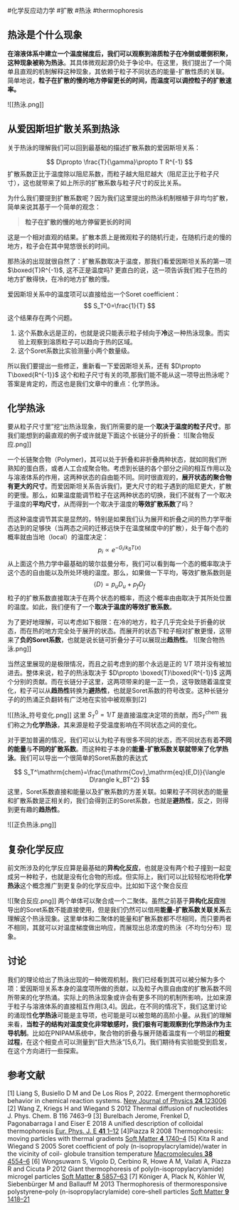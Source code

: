 #化学反应动力学 #扩散 #热泳 #thermophoresis

## 热泳是个什么现象
  
**在溶液体系中建立一个温度梯度后，我们可以观察到溶质粒子在冷侧或暖侧积聚，这种现象被称为热泳**。其具体微观起源仍处于争论中。在这里，我们提出了一个简单且直观的机制解释这种现象，其依赖于粒子不同状态的能量-扩散性质的关联。简单地说，**粒子在扩散的慢的地方停留更长的时间，而温度可以调控粒子的扩散速率。**

![[热泳.png]]

## 从爱因斯坦扩散关系到热泳

关于热泳的理解我们可以回到最基础的描述扩散系数的爱因斯坦关系：

$$
D\propto \frac{T}{\gamma}\propto T R^{-1}
$$
扩散系数正比于温度除以阻尼系数，而粒子越大阻尼越大（阻尼正比于粒子尺寸），这也就带来了如上所示的扩散系数与粒子尺寸的反比关系。

为什么我们要提到扩散系数呢？因为我们这里提出的热泳机制根植于非均匀扩散，简单来说其基于一个简单的观念：

> **粒子在扩散的慢的地方停留更长的时间**

这是一个相对直观的结果。扩散本质上是微观粒子的随机行走，在随机行走的慢的地方，粒子会在其中晃悠很长的时间。

那热泳的出现就很自然了：扩散系数取决于温度，那我们看爱因斯坦关系的第一项 $\boxed{T}R^{-1}$, 这不正是温度吗? 更直白的说，这一项告诉我们粒子在热的地方扩散得快，在冷的地方扩散的慢。

爱因斯坦关系中的温度项可以直接给出一个Soret coefficient：
$$
S_T^0=\frac{1}{T}
$$
这个结果存在两个问题。
1. 这个系数永远是正的，也就是说只能表示粒子倾向于**冷**这一种热泳现象。而实验上观察到溶质粒子可以趋向于热的区域。
2. 这个Soret系数比实验测量小两个数量级。

所以我们要提出一些修正，重新看一下爱因斯坦关系，还有 $D\propto T\boxed{R^{-1}}$ 这个和粒子尺寸有关的项,那我们能不能从这一项导出热泳呢？答案是肯定的，而这也是我们文章中的重点：化学热泳。

## 化学热泳

要从粒子尺寸里”挖“出热泳现象，我们所需要的是一个**取决于温度的粒子尺寸**。那我们能想到的最直观的例子或许就是下面这个长链分子的折叠：
![[聚合物反应.png]]

一个长链聚合物（Polymer)，其可以处于折叠和非折叠两种状态，就如同我们所熟知的蛋白质，或者人工合成聚合物。考虑到长链的各个部分之间的相互作用以及与溶液体系的作用，这两种状态的自由能不同。同时很直观的，**展开状态的聚合物有更大的尺寸**。而爱因斯坦关系告诉我们，更大尺寸的粒子遇到的阻尼更大，扩散的更慢。那么，如果温度能调节粒子在这两种状态的切换，我们不就有了一个取决于温度的**平均尺寸**，从而得到一个取决于温度的**等效扩散系数**了吗？

而这种温度调节其实是显然的，特别是如果我们认为展开和折叠之间的热力学平衡态达到的足够快（当两态之间的迁移远快于在温度梯度中的扩散），处于每个态的概率就由当地（local）的温度决定：
$$
p_i\propto e^{-G_i/k_BT(x)}
$$
从上面这个热力学中最基础的玻尔兹曼分布，我们可以看到每一个态的概率取决于这个态的自由能以及所处环境的温度。那么，如果做一下平均，等效扩散系数则是
$$
\langle D\rangle = p_u D_u +p_fD_f
$$
粒子的扩散系数直接取决于在两个状态的概率，而这个概率由由取决于其所处位置的温度。如此，我们便有了一个**取决于温度的等效扩散系数**。

为了更好地理解，可以考虑如下极限：在冷的地方，粒子几乎完全处于折叠的状态，而在热的地方完全处于展开的状态。而展开的状态下粒子相对扩散更慢，这带来了**负的Soret系数**，也就是说长链可折叠分子可以展现出**趋热性**。
![[聚合物热泳.png]]

当然这里展现的是极限情况，而且之前考虑到的那个永远是正的 $1/T$ 项并没有被加进去。整体来说，粒子的热泳取决于 $D\propto \boxed{T}\boxed{R^{-1}}$ 这两个分别的贡献。而在长链分子这里，这两项带来的是一正一负，这导致随着温度变化，粒子可以从**趋热性**转换为**避热性**，也就是Soret系数的符号改变。这种长链分子的的热涌正负翻转有广泛地在实验中被观察到[2]

![[热泳_符号变化.png]]
这里 $S_T^0=1/T$ 是直接温度决定项的贡献，而$S_T^\mathrm{chem}$ 我们称之为**化学热泳**，其来源是粒子受温度影响在不同状态之间的变化。

对于更加普遍的情况，我们可以认为粒子有很多不同的状态，而不同状态有着**不同的能量**与**不同的扩散系数**。而这种粒子本身的**能量-扩散系数关联就带来了化学热泳**。我们可以导出一个很简单的Soret系数的表达式

$$
S_T^\mathrm{chem}=\frac{\mathrm{Cov}_\mathrm{eq}(E,D)}{\langle D\rangle k_BT^2}
$$
这里，Soret系数直接和能量以及扩散系数的方差关联。如果粒子不同状态的能量和扩散系数是正相关的，我们会得到正的Soret系数，也就是**避热性**，反之，则得到更有趣的**趋热性**。

![[正负热泳.png]]
## 复杂化学反应

前文所涉及的化学反应算是最基础的**异构化反应**，也就是没有两个粒子撞到一起变成另一种粒子，也就是没有化合物的形成。但实际上，我们可以比较轻松地将**化学热泳**这个概念推广到更复杂的化学反应中。比如如下这个聚合反应

![[聚合反应.png]]
两个单体可以聚合成一个二聚体。虽然之前基于**异构化反应**推导出的Soret系数不能直接使用，但是我们仍然可以借用**能量-扩散系数关联关系**去理解这个热泳现象。这里单体和二聚体的能量和扩散系数都不尽相同，而只要两者不相同，其就可以对温度梯度做出响应，而展现出总浓度的热泳（不均匀分布）现象。

## 讨论

我们的理论给出了热泳出现的一种微观机制，我们已经看到其可以被分解为多个项：爱因斯坦关系本身的温度项所做的贡献，以及粒子內禀自由度的扩散系数不同所带来的化学热涌。实际上的热泳现象或许会有更多不同的机制所影响，比如来源于粒子与溶液体系的直接相互作用[3,4]。因此，在不同的情况下，我们这里讨论的涌现性**化学热泳**可能是主导项，也可能是可以被忽略的高阶小量。从我们的理解来看，**当粒子的结构对温度变化非常敏感时，我们极有可能观察到化学热泳作为主导机制**。比如在PNIPAM系统中，聚合物的折叠与展开随着温度有一个明显的**相变过程**，在这个相变点可以测量到“巨大热泳”[5,6,7]。我们期待有实验能受到启发，在这个方向进行一些探索。

## 参考文献

[1] Liang S, Busiello D M and De Los Rios P, 2022. Emergent thermophoretic behavior in chemical reaction systems. [New Journal of Physics **24** 123006](http://doi.org/10.1088/1367-2630/aca556)
[2] Wang Z, Kriegs H and Wiegand S 2012 Thermal diffusion of nucleotides J. Phys. Chem. B 116 7463–9
[3] Burelbach Jerome, Frenkel D, Pagonabarraga I and Eiser E 2018 A unified description of colloidal thermophoresis [Eur. Phys. J. E **41** 1–12](https://doi.org/10.1140/epje/i2018-11610-3)
[4]Piazza R 2008 Thermophoresis: moving particles with thermal gradients [Soft Matter **4** 1740–4](https://doi.org/10.1039/B805888C)
[5] Kita R and Wiegand S 2005 Soret coefficient of poly (n-isopropylacrylamide)/water in the vicinity of coil- globule transition temperature [Macromolecules **38** 4554–6](https://doi.org/10.1021/ma050526+)
[6] Wongsuwarn S, Vigolo D, Cerbino R, Howe A M, Vailati A, Piazza R and Cicuta P 2012 Giant thermophoresis of poly(n-isopropylacrylamide) microgel particles [Soft Matter **8** 5857–63](https://doi.org/10.1039/C2SM25061F)
[7] Königer A, Plack N, Köhler W, Siebenbürger M and Ballauff M 2013 Thermophoresis of thermoresponsive polystyrene–poly (n-isopropylacrylamide) core–shell particles [Soft Matter **9** 1418–21](https://doi.org/10.1039/C2SM27417E)


